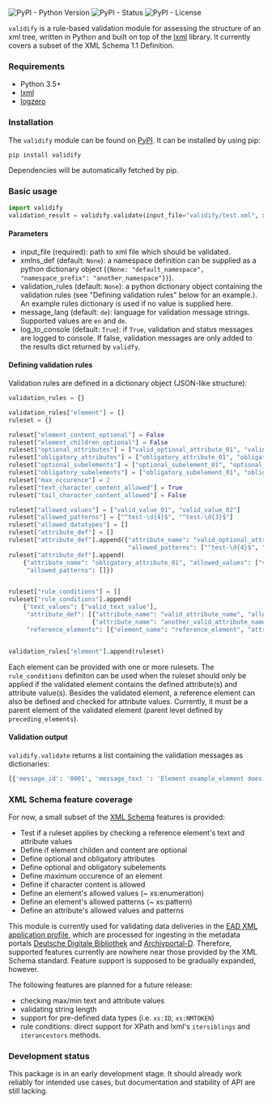 ![PyPI - Python Version](https://img.shields.io/pypi/pyversions/validify) 
![PyPI - Status](https://img.shields.io/pypi/status/validify)
![PyPI - License](https://img.shields.io/pypi/l/validify)

`validify` is a rule-based validation module for assessing the structure of an xml tree, written in Python and built on top of the [lxml](https://lxml.de/) library. It currently covers a subset of the XML Schema 1.1 Definition.

### Requirements
- Python 3.5+
- [lxml](https://pypi.org/project/lxml/)
- [logzero](https://pypi.org/project/logzero/)

### Installation
The `validify` module can be found on [PyPI](https://pypi.org/project/validify/).
It can be installed by using pip:

`pip install validify`

Dependencies will be automatically fetched by pip.

### Basic usage
```python
import validify
validation_result = validify.validate(input_file="validify/test.xml", xmlns_def=None, validation_rules=None, message_lang=None, log_to_console=True)
```

#### Parameters
- input_file (required): path to xml file which should be validated.
- xmlns_def (default: `None`): a namespace definition can be supplied as a python dictionary object (`{None: "default_namespace", "namespace_prefix": "another_namespace"}}`). 
- validation_rules (default: `None`): a python dictionary object containing the validation rules (see "Defining validation rules" below for an example.). An example rules dictionary is used if no value is supplied here.
- message_lang (default: `de`): language for validation message strings. Supported values are `en` and `de`.
- log_to_console (default: `True`): if `True`, validation and status messages are logged to console. If false, validation messages are only added to the results dict returned by `validfy`. 

#### Defining validation rules
Validation rules are defined in a dictionary object (JSON-like structure):
```python
validation_rules = {}

validation_rules["element"] = []
ruleset = {}

ruleset["element_content_optional"] = False
ruleset["element_children_optional"] = False
ruleset["optional_attributes"] = ["valid_optional_attribute_01", "valid_optional_attribute_02"]
ruleset["obligatory_attributes"] = ["obligatory_attribute_01", "obligatory_attribute_02"]
ruleset["optional_subelements"] = ["optional_subelement_01", "optional_subelement_02"]
ruleset["obligatory_subelements"] = ["obligatory_subelement_01", "obligatory_subelement_02"]
ruleset["max_occurence"] = 2
ruleset["text_character_content_allowed"] = True
ruleset["tail_character_content_allowed"] = False

ruleset["allowed_values"] = ["valid_value_01", "valid_value_02"]
ruleset["allowed_patterns"] = ["^test-\d{4}$", "^test-\d{3}$"]
ruleset["allowed_datatypes"] = []
ruleset["attribute_def"] = []
ruleset["attribute_def"].append({"attribute_name": "valid_optional_attribute_01", "allowed_values": ["valid_value_01", "valid_value_02"],
                                 "allowed_patterns": ["^test-\d{4}$", "^test-\d{3}$"]})
ruleset["attribute_def"].append(
    {"attribute_name": "obligatory_attribute_01", "allowed_values": ["valid_value_01", "valid_value_02"],
     "allowed_patterns": []})


ruleset["rule_conditions"] = []
ruleset["rule_conditions"].append(
    {"text_values": ["valid_text_value"],
     "attribute_def": [{"attribute_name": "valid_attribute_name", "allowed_values": ["valid_value"]},
                       {"attribute_name": "another_valid_attribute_name", "allowed_values": ["valid_value"]}],
     "reference_elements": [{"element_name": "reference_element", "attribute_def": [{"attribute_name": "reference_test", "allowed_values": ["valid_value"]}],"preceding_elements": 1}]})


validation_rules["element"].append(ruleset)
```
Each element can be provided with one or more rulesets.
The `rule_conditions` definiton can be used when the ruleset should only be applied if the validated element contains the defined attribute(s) and attribute value(s). Besides the validated element, a reference element can also be defined and checked for attribute values. Currently, it must be a parent element of the validated element (parent level defined by `preceding_elements`).

#### Validation output
`validify.validate` returns a list containing the validation messages as dictionaries:
```python
[{'message_id': '0001', 'message_text ': 'Element example_element does not contain any subelements, although one or more subelements are expected.', 'element_name': '{namespace}example_element', 'local_name': 'example_element', 'element_sourceline': '23'}]
```

### XML Schema feature coverage
For now, a small subset of the [XML Schema](https://www.w3.org/TR/xmlschema11-1/) features is provided:
- Test if a ruleset applies by checking a reference element's text and attribute values
- Define if element childen and content are optional
- Define optional and obligatory attributes
- Define optional and obligatory subelements
- Define maximum occurence of an element
- Define if character content is allowed
- Define an element's allowed values (~ xs:enumeration)
- Define an element's allowed patterns (~ xs:pattern)
- Define an attribute's allowed values and patterns

This module is currently used for validating data deliveries in the [EAD XML application profile](https://wiki.deutsche-digitale-bibliothek.de/pages/viewpage.action?pageId=19010180), which are processed for ingesting in the metadata portals [Deutsche Digitale Bibliothek](https://www.ddb.de) and [Archivportal-D](https://www.archivportal-d.de). Therefore, supported features currently are nowhere near those provided by the XML Schema standard. Feature support is supposed to be gradually expanded, however.

The following features are planned for a future release:
- checking max/min text and attribute values
- validating string length
- support for pre-defined data types (i.e. `xs:ID`, `xs:NMTOKEN`)
- rule conditions: direct support for XPath and lxml's `itersiblings` and `iterancestors` methods.

### Development status
This package is in an early development stage. It should already work reliably for intended use cases, but documentation and stability of API are still lacking.